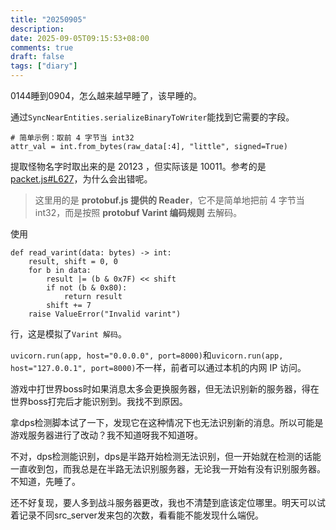 ```yaml
---
title: "20250905"
description: 
date: 2025-09-05T09:15:53+08:00
comments: true
draft: false
tags: ["diary"]
---
```

0144睡到0904，怎么越来越早睡了，该早睡的。

通过`SyncNearEntities.serializeBinaryToWriter`能找到它需要的字段。

```
# 简单示例：取前 4 字节当 int32 
attr_val = int.from_bytes(raw_data[:4], "little", signed=True) 
```

提取怪物名字时取出来的是 20123 ，但实际该是 10011。参考的是[packet.js#L627](https://github.com/dmlgzs/StarResonanceDamageCounter/blob/master/algo/packet.js#L627)，为什么会出错呢。

> 这里用的是 **protobuf.js 提供的 Reader**，它不是简单地把前 4 字节当 int32，而是按照 **protobuf Varint 编码规则** 去解码。

使用

```
def read_varint(data: bytes) -> int:
    result, shift = 0, 0
    for b in data:
        result |= (b & 0x7F) << shift
        if not (b & 0x80):
            return result
        shift += 7
    raise ValueError("Invalid varint")
```

行，这是模拟了`Varint 解码`。

`uvicorn.run(app, host="0.0.0.0", port=8000)`和`uvicorn.run(app, host="127.0.0.1", port=8000)`不一样，前者可以通过本机的内网 IP 访问。

游戏中打世界boss时如果消息太多会更换服务器，但无法识别新的服务器，得在世界boss打完后才能识别到。我找不到原因。

拿dps检测脚本试了一下，发现它在这种情况下也无法识别新的消息。所以可能是游戏服务器进行了改动？我不知道呀我不知道呀。

不对，dps检测能识别，dps是半路开始检测无法识别，但一开始就在检测的话能一直收到包，而我总是在半路无法识别服务器，无论我一开始有没有识别服务器。不知道，先睡了。

还不好复现，要人多到战斗服务器更改，我也不清楚到底该定位哪里。明天可以试着记录不同src_server发来包的次数，看看能不能发现什么端倪。
